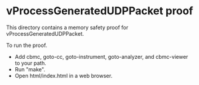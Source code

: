 vProcessGeneratedUDPPacket proof
==============

This directory contains a memory safety proof for vProcessGeneratedUDPPacket.

To run the proof.
* Add cbmc, goto-cc, goto-instrument, goto-analyzer, and cbmc-viewer
  to your path.
* Run "make".
* Open html/index.html in a web browser.